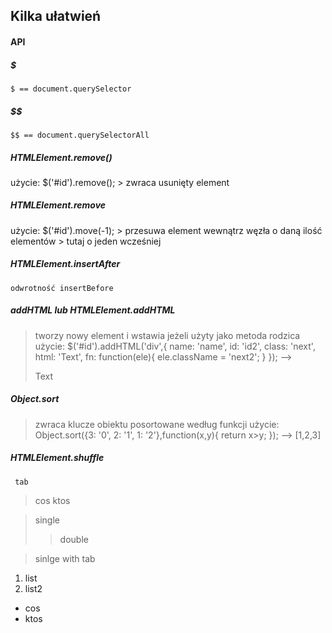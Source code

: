 ## Kilka ułatwień

#### API

##### $
	$ == document.querySelector

##### $$
	$$ == document.querySelectorAll

##### HTMLElement.remove()
użycie:
	$('#id').remove();
	> zwraca usunięty element

##### HTMLElement.remove
 użycie:
 	$('#id').move(-1);
 	> przesuwa element wewnątrz węzła o daną ilość elementów
 	> tutaj o jeden wcześniej

##### HTMLElement.insertAfter
	odwrotność insertBefore

##### addHTML lub HTMLElement.addHTML
> tworzy nowy element i wstawia jeżeli użyty jako metoda rodzica
użycie:
	$('#id').addHTML('div',{
		name: 'name',
		id: 'id2',
		class: 'next',
		html: 'Text',
		fn: function(ele){
			ele.className = 'next2';
		}
	});
	--> <div name='name' id='id2' class='next2'>Text</div>

##### Object.sort
> zwraca klucze obiektu posortowane według funkcji
użycie:
	Object.sort({3: '0', 2: '1', 1: '2'},function(x,y){
		return x>y;
	});
	--> [1,2,3]

##### HTMLElement.shuffle

     tab
> cos
> ktos

> single
> > double

> sinlge
>	with tab

1. list
1. list2
* cos
* ktos